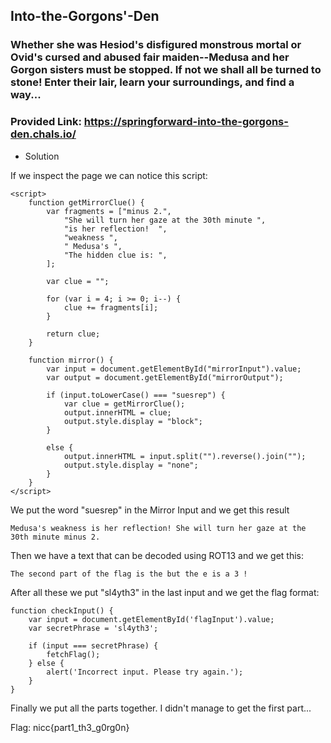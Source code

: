 ## Into-the-Gorgons'-Den

### Whether she was Hesiod's disfigured monstrous mortal or Ovid's cursed and abused fair maiden--Medusa and her Gorgon sisters must be stopped. If not we shall all be turned to stone! Enter their lair, learn your surroundings, and find a way...
### Provided Link: https://springforward-into-the-gorgons-den.chals.io/

- Solution

If we inspect the page we can notice this script:
```
<script>
	function getMirrorClue() {
        var fragments = ["minus 2.",
            "She will turn her gaze at the 30th minute ",
            "is her reflection!  ",
			"weakness ",
			" Medusa's ",
			"The hidden clue is: ",
		];

		var clue = "";

		for (var i = 4; i >= 0; i--) {
			clue += fragments[i];
		}

		return clue;
	}

	function mirror() {
		var input = document.getElementById("mirrorInput").value;
		var output = document.getElementById("mirrorOutput");

		if (input.toLowerCase() === "suesrep") {
			var clue = getMirrorClue();
			output.innerHTML = clue;
			output.style.display = "block";
        }

        else {
            output.innerHTML = input.split("").reverse().join("");
            output.style.display = "none";
        }
    }
</script>
```

We put the word "suesrep" in the Mirror Input and we get this result
```
Medusa's weakness is her reflection! She will turn her gaze at the 30th minute minus 2.
```

Then we have a text that can be decoded using ROT13 and we get this:
```
The second part of the flag is the but the e is a 3 !
```

After all these we put "sl4yth3" in the last input and we get the flag format:
```
function checkInput() {
	var input = document.getElementById('flagInput').value;
	var secretPhrase = 'sl4yth3';

	if (input === secretPhrase) {
		fetchFlag();
	} else {
		alert('Incorrect input. Please try again.');
	}
}
```

Finally we put all the parts together. I didn't manage to get the first part...

Flag: nicc{part1_th3_g0rg0n}